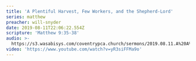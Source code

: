 ```yaml
---
title: 'A Plentiful Harvest, Few Workers, and the Shepherd-Lord'
series: matthew
preacher: will-snyder
date: 2019-08-11T22:06:22.554Z
scripture: 'Matthew 9:35-38'
audio: >-
  https://s3.wasabisys.com/coventrypca.church/sermons/2019.08.11.A%20A%20Plentiful%20Harvest%2C%20Few%20-%20Will%20Snyder.mp3
video: 'https://www.youtube.com/watch?v=yR3siFFMa9o'
---
```

